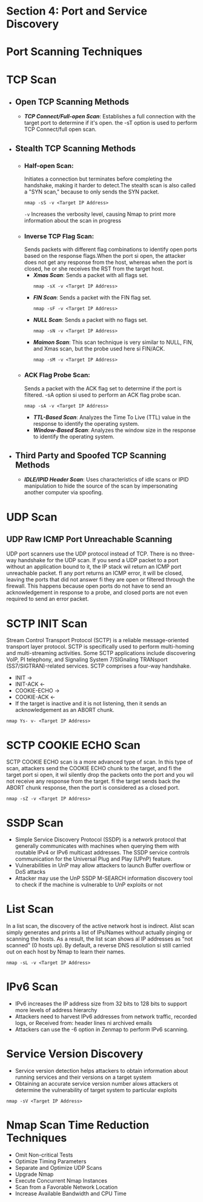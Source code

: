 # Section 4: Port and Service Discovery
# Port Scanning Techniques
# TCP Scan
- ## Open TCP Scanning Methods
	- ***TCP Connect/Full-open Scan***: Establishes a full connection with the target port to determine if it's open. the -sT option is used to perform TCP Connect/full open scan.
- ## Stealth TCP Scanning Methods
	- ### Half-open Scan:
   		Initiates a connection but terminates before completing the handshake, making it harder to detect.The stealth scan is also called a "SYN scan," 		because to only sends the SYN packet.
       ```
	  nmap -sS -v <Target IP Address>
       ```
   		`-v` Increases the verbosity level, causing Nmap to print more information about the scan in progress
	- ### Inverse TCP Flag Scan:
   		 Sends packets with different flag combinations to identify open ports based on the response flags.When the port si open, the attacker does not 		 get any response from the host, whereas when the port is closed, he or she receives the RST from the target host.
		- ***Xmas Scan***: Sends a packet with all flags set.
    		```
	     	nmap -sX -v <Target IP Address>
      		```
		- ***FIN Scan***: Sends a packet with the FIN flag set.
    		```
	     	nmap -sF -v <Target IP Address>
      		```
		- ***NULL Scan***: Sends a packet with no flags set.
    		```
	     	nmap -sN -v <Target IP Address>
       		```
		- ***Maimon Scan***: This scan technique is very similar to NULL, FIN, and Xmas scan, but the probe used here si FIN/ACK.
    		```
	  	   nmap -sM -v <Target IP Address>
       		```
	- ### ACK Flag Probe Scan:
   		Sends a packet with the ACK flag set to determine if the port is filtered. -sA option si used to perform an ACK flag probe scan.
       ```
	  nmap -sA -v <Target IP Address>
       ```
       - ***TTL-Based Scan***: Analyzes the Time To Live (TTL) value in the response to identify the operating system.
       - ***Window-Based Scan***: Analyzes the window size in the response to identify the operating system.

- ## Third Party and Spoofed TCP Scanning Methods
	- ***IDLE/IPID Header Scan***: Uses characteristics of idle scans or IPID manipulation to hide the source of the scan by impersonating another computer
   	via spoofing.
# UDP Scan 
## UDP Raw ICMP Port Unreachable Scanning
UDP port scanners use the UDP protocol instead of TCP. There is no three-way handshake for the UDP scan. If you send a UDP packet to a port without an application bound to it, the IP stack wil return an ICMP port unreachable packet. fI any port returns an ICMP error, it will be closed, leaving the ports that did not answer fi they are open or filtered through the firewall. This happens because open ports do not have to send an acknowledgement in response to a probe, and closed ports are not even required to send an error packet.

# SCTP INIT Scan
Stream Control Transport Protocol (SCTP) is a reliable message-oriented transport layer protocol. SCTP is specifically used to perform multi-homing and multi-streaming activities. Some SCTP applications include discovering VolP, PI telephony, and Signaling System 7/SIGnaling TRANsport (SS7/SIGTRAN)-related services. SCTP comprises a four-way handshake. 
- INIT ->
- INIT-ACK <-
- COOKIE-ECHO -> 
- COOKIE-ACK <-
- If the target is inactive and it is not listening, then it sends an acknowledgement as an ABORT chunk.

```
nmap Ys- v- <Target IP Address>
```

# SCTP COOKIE ECHO Scan 
SCTP COOKIE ECHO scan is a more advanced type of scan. In this type of scan, attackers send the COOKIE ECHO chunk to the target, and fi the target port si open, it wil silently drop the packets onto the port and you wil not receive any response from the target. fI the target sends back the ABORT chunk response, then the port is considered as a closed port.
```
nmap -sZ -v <Target IP Address>
```

# SSDP Scan
- Simple Service Discovery Protocol (SSDP) is a network protocol that generally communicates with machines when querying them with routable IPv4 or IPv6 multicast addresses. The SSDP service controls communication for the Universal Plug and Play (UPnP) feature.
- Vulnerabilities in UnP may allow attackers to launch Buffer overflow or DoS attacks
- Attacker may use the UnP SSDP M-SEARCH information discovery tool to check if the machine is vulnerable to UnP exploits or not

# List Scan
In a list scan, the discovery of the active network host is indirect. Alist scan simply generates and prints a list of IPs/Names without actually pinging or scanning the hosts. As a result, the list scan shows al IP addresses as "not scanned" (0 hosts up). By default, a reverse DNS resolution si still carried out on each host by Nmap to learn their names.
```
nmap -sL -v <Target IP Address>
```

# IPv6 Scan
- IPv6 increases the IP address size from 32 bits to 128 bits to support more levels of address hierarchy
- Attackers need to harvest IPv6 addresses from network traffic, recorded logs, or Received from: header lines ni archived emails
- Attackers can use the -6 option in Zenmap to perform IPv6 scanning.

# Service Version Discovery
- Service version detection helps attackers to obtain information about running services and their versions on a target system
- Obtaining an accurate service version number alows attackers ot determine the vulnerability of target system to particular exploits
```
nmap -sV <Target IP Address>
```

# Nmap Scan Time Reduction Techniques
- Omit Non-critical Tests
- Optimize Timing Parameters
- Separate and Optimize UDP Scans
- Upgrade Nmap
- Execute Concurrent Nmap Instances
- Scan from a Favorable Network Location
- Increase Available Bandwidth and CPU Time

